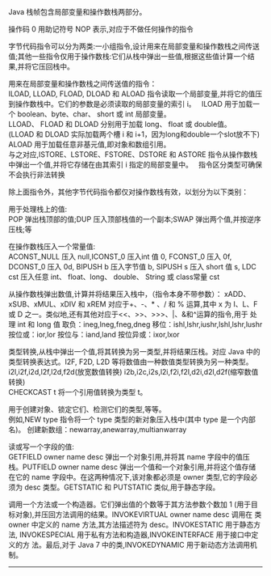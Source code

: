 Java 栈帧包含局部变量和操作数栈两部分。

操作码 0 用助记符号 NOP 表示,对应于不做任何操作的指令

字节代码指令可以分为两类:一小组指令,设计用来在局部变量和操作数栈之间传送值;其他一些指令仅用于操作数栈:它们从栈中弹出一些值,根据这些值计算一个结果,并将它压回栈中。

用来在局部变量和操作数栈之间传送值的指令：  
ILOAD, LLOAD, FLOAD, DLOAD 和 ALOAD 指令读取一个局部变量,并将它的值压到操作数栈中。它们的参数是必须读取的局部变量的索引 i。  
ILOAD 用于加载一个 boolean、byte、char、 short 或 int 局部变量。   
LLOAD、 FLOAD 和 DLOAD 分别用于加载 long、 float 或 double值。  
(LLOAD 和 DLOAD 实际加载两个槽 i 和 i+1，因为long和double一个slot放不下)  
ALOAD 用于加载任意非基元值,即对象和数组引用。  
与之对应,ISTORE、LSTORE、FSTORE、DSTORE 和 ASTORE 指令从操作数栈中弹出一个值,并将它存储在由其索引 i 指定的局部变量中。  
指令区分类型可确保不会执行非法转换

除上面指令外，其他字节代码指令都仅对操作数栈有效，以划分为以下类别：

用于处理栈上的值:  
POP 弹出栈顶部的值;DUP 压入顶部栈值的一个副本;SWAP 弹出两个值,并按逆序压栈;等

在操作数栈压入一个常量值:  
ACONST_NULL 压入 null,ICONST_0 压入int 值 0, FCONST_0 压入 0f, DCONST_0 压入 0d, BIPUSH b 压入字节值 b, SIPUSH s 压入 short 值 s, 
LDC cst 压入任意 int、 float、long、 double、 String 或 class常量 cst

从操作数栈弹出数值,计算并将结果压入栈中，（指令本身不带参数）：
xADD、xSUB、xMUL、xDIV 和 xREM 对应于+、-、* 、/ 和 % 运算,其中 x 为 I、L、F 或 D 之一。类似地,还有其他对应于<<、>>、>>>、|、&和^运算的指令,用于
处理 int 和 long 值
取负：ineg,lneg,fneg,dneg 
移位：ishl,lshr,iushr,lshl,lshr,lushr 
按位或：ior,lor 
按位与：iand,land 
按位异或：ixor,lxor 

类型转换,从栈中弹出一个值,将其转换为另一类型,并将结果压栈。对应 Java 中的类型转换表达式。I2F, F2D, L2D 等将数值由一种数值类型转换为另一种类型。i2l,i2f,i2d,l2f,l2d,f2d(放宽数值转换) i2b,i2c,i2s,l2i,f2i,f2l,d2i,d2l,d2f(缩窄数值转换)  
CHECKCAST t 将一个引用值转换为类型 t。

用于创建对象、锁定它们、检测它们的类型,等等。  
例如,NEW type 指令将一个 type 类型的新对象压入栈中(其中 type 是一个内部名)。
创建新数组：newarray,anewarray,multianwarray 

读或写一个字段的值:  
GETFIELD owner name desc 弹出一个对象引用,并将其 name 字段中的值压栈。PUTFIELD owner name desc 弹出一个值和一个对象引用,并将这个值存储在它的 name 字段中。在这两种情况下,该对象都必须是 owner 类型,它的字段必须为 desc 类型。GETSTATIC 和 PUTSTATIC 类似,用于静态字段。

调用一个方法或一个构造器。它们弹出值的个数等于其方法参数个数加 1
(用于目标对象),并压回方法调用的结果。INVOKEVIRTUAL owner name desc 调用在
类 owner 中定义的 name 方法,其方法描述符为 desc。INVOKESTATIC 用于静态方法,
INVOKESPECIAL 用于私有方法和构造器,INVOKEINTERFACE 用于接口中定义的方
法。最后,对于 Java 7 中的类,INVOKEDYNAMIC 用于新动态方法调用机制。

-----
